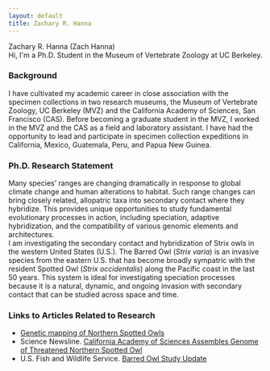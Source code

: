 ```yaml
---
layout: default
title: Zachary R. Hanna
---
```

Zachary R. Hanna (Zach Hanna)  
Hi, I'm a Ph.D. Student in the Museum of Vertebrate Zoology at UC Berkeley.

### Background
I have cultivated my academic career in close association with the specimen collections in two research museums, the Museum of Vertebrate Zoology, UC Berkeley (MVZ) and the California Academy of Sciences, San Francisco (CAS). Before becoming a graduate student in the MVZ, I worked in the MVZ and the CAS as a field and laboratory assistant. I have had the opportunity to lead and participate in specimen collection expeditions in California, Mexico, Guatemala, Peru, and Papua New Guinea.

### Ph.D. Research Statement 
Many species’ ranges are changing dramatically in response to global climate change and human alterations to habitat. Such range changes can bring closely related, allopatric taxa into secondary contact where they hybridize. This provides unique opportunities to study fundamental evolutionary processes in action, including speciation, adaptive hybridization, and the compatibility of various genomic elements and architectures.  
I am investigating the secondary contact and hybridization of Strix owls in the western United States (U.S.). The Barred Owl (*Strix varia*) is an invasive species from the eastern U.S. that has become broadly sympatric with the resident Spotted Owl (*Strix occidentalis*) along the Pacific coast in the last 50 years. This system is ideal for investigating speciation processes because it is a natural, dynamic, and ongoing invasion with secondary contact that can be studied across space and time.  

### Links to Articles Related to Research
* [Genetic mapping of Northern Spotted Owls](https://goldengateaudubon.org/blog-posts/genetic-mapping-spotted-owls/)
* Science Newsline. [California Academy of Sciences Assembles Genome of Threatened Northern Spotted Owl](http://www.sciencenewsline.com/news/2017090517530008.html)  
* U.S. Fish and Wildlife Service. [Barred Owl Study Update](https://www.fws.gov/oregonfwo/articles.cfm?id=149489616)  
